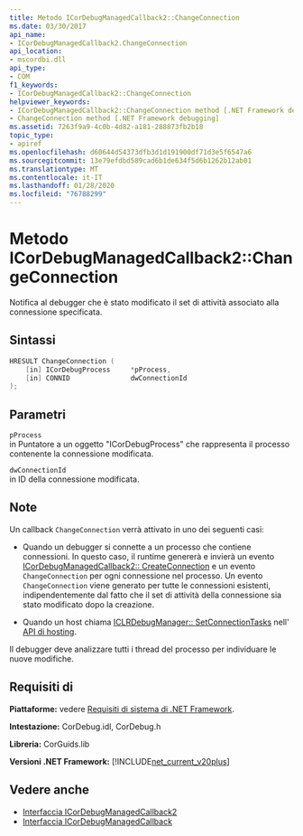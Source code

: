 ```yaml
---
title: Metodo ICorDebugManagedCallback2::ChangeConnection
ms.date: 03/30/2017
api_name:
- ICorDebugManagedCallback2.ChangeConnection
api_location:
- mscordbi.dll
api_type:
- COM
f1_keywords:
- ICorDebugManagedCallback2::ChangeConnection
helpviewer_keywords:
- ICorDebugManagedCallback2::ChangeConnection method [.NET Framework debugging]
- ChangeConnection method [.NET Framework debugging]
ms.assetid: 7263f9a9-4c0b-4d82-a181-288873fb2b18
topic_type:
- apiref
ms.openlocfilehash: d60644d54373dfb3d1d191900df71d3e5f6547a6
ms.sourcegitcommit: 13e79efdbd589cad6b1de634f5d6b1262b12ab01
ms.translationtype: MT
ms.contentlocale: it-IT
ms.lasthandoff: 01/28/2020
ms.locfileid: "76788299"
---
```

# <a name="icordebugmanagedcallback2changeconnection-method"></a>Metodo ICorDebugManagedCallback2::ChangeConnection
Notifica al debugger che è stato modificato il set di attività associato alla connessione specificata.  
  
## <a name="syntax"></a>Sintassi  
  
```cpp  
HRESULT ChangeConnection (  
    [in] ICorDebugProcess     *pProcess,  
    [in] CONNID               dwConnectionId  
);  
```  
  
## <a name="parameters"></a>Parametri  
 `pProcess`  
 in Puntatore a un oggetto "ICorDebugProcess" che rappresenta il processo contenente la connessione modificata.  
  
 `dwConnectionId`  
 in ID della connessione modificata.  
  
## <a name="remarks"></a>Note  
 Un callback `ChangeConnection` verrà attivato in uno dei seguenti casi:  
  
- Quando un debugger si connette a un processo che contiene connessioni. In questo caso, il runtime genererà e invierà un evento [ICorDebugManagedCallback2:: CreateConnection](icordebugmanagedcallback2-createconnection-method.md) e un evento `ChangeConnection` per ogni connessione nel processo. Un evento `ChangeConnection` viene generato per tutte le connessioni esistenti, indipendentemente dal fatto che il set di attività della connessione sia stato modificato dopo la creazione.  
  
- Quando un host chiama [ICLRDebugManager:: SetConnectionTasks](../../../../docs/framework/unmanaged-api/hosting/iclrdebugmanager-setconnectiontasks-method.md) nell' [API di hosting](../../../../docs/framework/unmanaged-api/hosting/index.md).  
  
 Il debugger deve analizzare tutti i thread del processo per individuare le nuove modifiche.  
  
## <a name="requirements"></a>Requisiti di  
 **Piattaforme:** vedere [Requisiti di sistema di .NET Framework](../../../../docs/framework/get-started/system-requirements.md).  
  
 **Intestazione:** CorDebug.idl, CorDebug.h  
  
 **Libreria:** CorGuids.lib  
  
 **Versioni .NET Framework:** [!INCLUDE[net_current_v20plus](../../../../includes/net-current-v20plus-md.md)]  
  
## <a name="see-also"></a>Vedere anche

- [Interfaccia ICorDebugManagedCallback2](icordebugmanagedcallback2-interface.md)
- [Interfaccia ICorDebugManagedCallback](icordebugmanagedcallback-interface.md)
